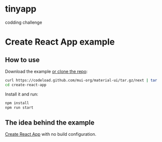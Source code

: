 # tinyapp
codding challenge

# Create React App example

## How to use

Download the example [or clone the repo](https://github.com/mui-org/material-ui):

```sh
curl https://codeload.github.com/mui-org/material-ui/tar.gz/next | tar -xz --strip=2 material-ui-next/examples/create-react-app
cd create-react-app
```

Install it and run:

```sh
npm install
npm run start
```

## The idea behind the example

[Create React App](https://github.com/facebookincubator/create-react-app) with no build configuration.
